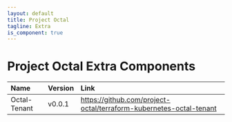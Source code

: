 ```yaml
---
layout: default
title: Project Octal
tagline: Extra
is_component: true
---
```


# Project Octal Extra Components

| Name                   | Version       | Link                                                                 |
|:-----------------------|:--------------|:---------------------------------------------------------------------|
| Octal-Tenant           | v0.0.1        | https://github.com/project-octal/terraform-kubernetes-octal-tenant   |